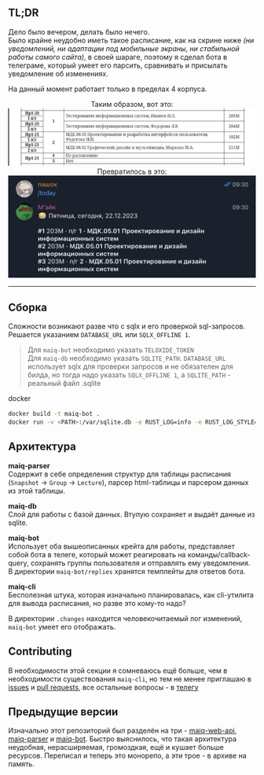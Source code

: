 ## TL;DR
Дело было вечером, делать было нечего. \
Было крайне неудобно иметь такое расписание, как на скрине ниже *(ни уведомлений, ни адаптации под мобильные экраны, ни стабильной работы самого сайта)*, в своей шараге, поэтому я сделал бота в телеграме, который умеет его парсить, сравнивать и присылать уведомление об изменениях. 

На данный момент работает только в пределах 4 корпуса.

<p align="center">
  Таким образом, вот это:
  <img src="./.screenshots/rsp-example.jpg" />
  Превратилось в это:
  <img src="./.screenshots/bot-example.png">
</p>

___

## Сборка
Сложности возникают разве что с sqlx и его проверкой sql-запросов. Решается указанием `DATABASE_URL` или `SQLX_OFFLINE 1`.

> Для `maiq-bot` необходимо указать `TELOXIDE_TOKEN` \
> Для `maiq-db` необходимо указать `SQLITE_PATH`. `DATABASE_URL` использует sqlx для проверки запросов и не обязателен для билда, но тогда надо указать `SQLX_OFFLINE 1`, а `SQLITE_PATH` - реальный файл .sqlite

docker
```sh
docker build -t maiq-bot .
docker run -v <PATH>:/var/sqlite.db -e RUST_LOG=info -e RUST_LOG_STYLE=always -e SQLITE_PATH=/var/sqlite.db -e TELOXIDE_TOKEN=<token> -dit maiq-bot
```

## Архитектура

**maiq-parser** \
Содержит в себе определения структур для таблицы расписания (`Snapshot` -> `Group` -> `Lecture`), парсер html-таблицы и парсером данных из этой таблицы.

**maiq-db** \
Слой для работы с базой данных. Втупую сохраняет и выдаёт данные из sqlite.

**maiq-bot** \
Использует оба вышеописанных крейта для работы, представляет собой бота в телеге, который может реагировать на команды/callback-query, сохранять группы пользователя и отправлять ему уведомления. \
В директории `maiq-bot/replies` хранятся темплейты для ответов бота.

**maiq-cli** \
Бесполезная штука, которая изначально планировалась, как cli-утилита для вывода расписания, но разве это кому-то надо?

В директории `.changes` находится человекочитаемый лог изменений, `maiq-bot` умеет его отображать.

## Contributing
В необходимости этой секции я сомневаюсь ещё больше, чем в необходимости существования `maiq-cli`, но тем не менее приглашаю в [issues](https://github.com/pashokitsme/maiq-parser-next/issues) и [pull requests](https://github.com/pashokitsme/maiq-parser-next/pulls), все остальные вопросы - в [телегу](https://t.me/pashokitsme)

## Предыдущие версии
Изначально этот репозиторий был разделён на три - [maiq-web-api](https://github.com/pashokitme/maiq-web-api), [maiq-parser](https://github.com/pashokitsme/maiq-parser) и [maiq-bot](https://github.com/pashokitsme/maiq-bot). Быстро выяснилось, что такая архитектура неудобная, нерасширяемая, громоздкая, ещё и кушает больше ресурсов. Переписал и теперь это монорепо, а эти трое - в архиве на память.